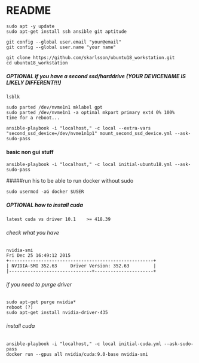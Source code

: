# README #

```
sudo apt -y update
sudo apt-get install ssh ansible git aptitude

git config --global user.email "your@email"
git config --global user.name "your name"

git clone https://github.com/skarlsson/ubuntu18_workstation.git
cd ubuntu18_workstation
```

##### OPTIONAL if you have a second ssd/harddrive (YOUR DEVICENAME IS LIKELY DIFFERENT!!!)
```
lsblk

sudo parted /dev/nvme1n1 mklabel gpt
sudo parted /dev/nvme1n1 -a optimal mkpart primary ext4 0% 100%
time for a reboot...

ansible-playbook -i "localhost," -c local --extra-vars "second_ssd_device=/dev/nvme1n1p1" mount_second_ssd_device.yml --ask-sudo-pass 
```

#### basic non gui stuff
```
ansible-playbook -i "localhost," -c local initial-ubuntu18.yml --ask-sudo-pass 
```

#####run his to be able to run docker without sudo
```
sudo usermod -aG docker $USER
```

##### OPTIONAL how to install cuda

`latest cuda vs driver
10.1	>= 418.39
`
###### check what you have
```
nvidia-smi 
Fri Dec 25 16:49:12 2015
+------------------------------------------------------+
| NVIDIA-SMI 352.63     Driver Version: 352.63         |
|-------------------------------+----------------------+
```

###### if you need to purge driver
```
sudo apt-get purge nvidia*
reboot (?)
sudo apt-get install nvidia-driver-435
```

###### install cuda
```
ansible-playbook -i "localhost," -c local initial-cuda.yml --ask-sudo-pass 
docker run --gpus all nvidia/cuda:9.0-base nvidia-smi
```

